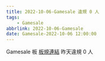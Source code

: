 ```yaml
---
title: 2022-10-06-Gamesale 違規 0 人
tags:
    - Gamesale
abbrlink: 2022-10-06-Gamesale
date: Gamesale-2022-10-06 12:00:00
---
```

Gamesale 板 [板規連結](https://www.ptt.cc/bbs/Gossiping/M.1637425085.A.07D.html)
昨天違規 0 人
